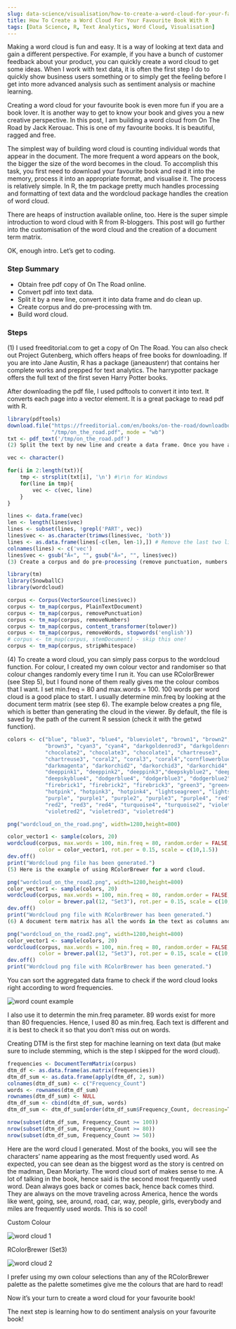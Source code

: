 ```yaml
---
slug: data-science/visualisation/how-to-create-a-word-cloud-for-your-favourite-book-with-r
title: How To Create a Word Cloud For Your Favourite Book With R
tags: [Data Science, R, Text Analytics, Word Cloud, Visualisation]
---
```


Making a word cloud is fun and easy. It is a way of looking at text data and gain a different perspective. <!--Truncate -->For example, if you have a bunch of customer feedback about your product, you can quickly create a word cloud to get some ideas. When I work with text data, it is often the first step I do to quickly show business users something or to simply get the feeling before I get into more advanced analysis such as sentiment analysis or machine learning.

Creating a word cloud for your favourite book is even more fun if you are a book lover. It is another way to get to know your book and gives you a new creative perspective. In this post, I am building a word cloud from On The Road by Jack Kerouac. This is one of my favourite books. It is beautiful, ragged and free.

The simplest way of building word cloud is counting individual words that appear in the document. The more frequent a word appears on the book, the bigger the size of the word becomes in the cloud. To accomplish this task, you first need to download your favourite book and read it into the memory, process it into an appropriate format, and visualise it. The process is relatively simple. In R, the tm package pretty much handles processing and formatting of text data and the wordcloud package handles the creation of word cloud.

There are heaps of instruction available online, too. Here is the super simple introduction to word cloud with R from R-bloggers. This post will go further into the customisation of the word cloud and the creation of a document term matrix.

OK, enough intro. Let’s get to coding.

### Step Summary

- Obtain free pdf copy of On The Road online.
- Convert pdf into text data.
- Split it by a new line, convert it into data frame and do clean up.
- Create corpus and do pre-processing with tm.
- Build word cloud.

### Steps

(1) I used freeditorial.com to get a copy of On The Road. You can also check out Project Gutenberg, which offers heaps of free books for downloading. If you are into Jane Austin, R has a package (janeaustenr) that contains her complete works and prepped for text analytics. The harrypotter package offers the full text of the first seven Harry Potter books.

After downloading the pdf file, I used pdftools to convert it into text. It converts each page into a vector element. It is a great package to read pdf with R.

```R
library(pdftools)
download.file("https://freeditorial.com/en/books/on-the-road/downloadbookepub/pdf",
              "/tmp/on_the_road.pdf", mode = "wb")
txt <- pdf_text('/tmp/on_the_road.pdf')
(2) Split the text by new line and create a data frame. Once you have a data frame, it becomes easier to do clean up. I removed the title page, chapter title and the last two lines which are not the part of the novel. I also removed some special characters. I kept the chapter number because this can be dealt with tm later. For this part, you really need to look at the pdf you download and decide what to remove. When you use strisplit, make sure to add carrage return with new line for Windows like \r\n. For Linux and Unix, \n is sufficient.

vec <- character()

for(i in 2:length(txt)){
    tmp <- strsplit(txt[i], '\n') #\r\n for Windows
    for(line in tmp){
        vec <- c(vec, line)
    }
}

lines <- data.frame(vec)
len <- length(lines$vec)
lines <- subset(lines, !grepl('PART', vec))
lines$vec <- as.character(trimws(lines$vec, 'both'))
lines <- as.data.frame(lines[-c(len, len-1),]) # Remove the last two lines (not part of the novel)
colnames(lines) <- c('vec')
lines$vec <- gsub("Â«", "", gsub("Â»", "", lines$vec))
(3) Create a corpus and do pre-processing (remove punctuation, numbers and stopwords and converting all words to lower case). Stemming is important for machine learning like spam identification. For a word cloud, it generates truncated words and looks wired. So, I always omit it.

library(tm)
library(SnowballC)
library(wordcloud)

corpus <- Corpus(VectorSource(lines$vec))
corpus <- tm_map(corpus, PlainTextDocument)
corpus <- tm_map(corpus, removePunctuation)
corpus <- tm_map(corpus, removeNumbers)
corpus <- tm_map(corpus, content_transformer(tolower))
corpus <- tm_map(corpus, removeWords, stopwords('english'))
# corpus <- tm_map(corpus, stemDocument) - skip this one!
corpus <- tm_map(corpus, stripWhitespace)
```

(4) To create a word cloud, you can simply pass corpus to the wordcloud function. For colour, I created my own colour vector and randomiser so that colour changes randomly every time I run it. You can use RColorBrewer (see Step 5), but I found none of them really gives me the colour combos that I want. I set min.freq = 80 and max.words = 100. 100 words per word cloud is a good place to start. I usually determine min.freq by looking at the document term matrix (see step 6). The example below creates a png file, which is better than generating the cloud in the viewer. By default, the file is saved by the path of the current R session (check it with the getwd function).

```R
colors <- c("blue", "blue3", "blue4", "blueviolet", "brown1", "brown2",
            "brown3", "cyan3", "cyan4", "darkgoldenrod3", "darkgoldenrod4",
            "chocolate2", "chocolate3", "chocolate1", "chartreuse3",
            "chartreuse3", "coral2", "coral3", "coral4","cornflowerblue",
            "darkmagenta", "darkorchid2", "darkorchid3", "darkorchid4",
            "deeppink1", "deeppink2", "deeppink3","deepskyblue2", "deepskyblue3",
            "deepskyblue4", "dodgerblue4", "dodgerblue3", "dodgerblue2",
            "firebrick1", "firebrick2", "firebrick3", "green3", "green4",
            "hotpink", "hotpink3", "hotpink4", "lightseagreen", "lightslateblue",
            "purple", "purple1", "purple2", "purple3", "purple4", "red", "red1",
            "red2", "red3", "red4", "turquoise4", "turquoise2", "violetred1",
            "violetred2", "violetred3", "violetred4")

png("wordcloud_on_the_road.png", width=1280,height=800)

color_vector1 <- sample(colors, 20)
wordcloud(corpus, max.words = 100, min.freq = 80, random.order = FALSE,
          color = color_vector1, rot.per = 0.15, scale = c(10,1.5))
dev.off()
print("Wordcloud png file has been generated.")
(5) Here is the example of using RColorBrewer for a word cloud.

png("wordcloud_on_the_road2.png", width=1280,height=800)
color_vector1 <- sample(colors, 20)
wordcloud(corpus, max.words = 100, min.freq = 80, random.order = FALSE,
          color = brewer.pal(12, "Set3"), rot.per = 0.15, scale = c(10,1.5))
dev.off()
print("Wordcloud png file with RColorBrewer has been generated.")
(6) A document term matrix has all the words in the text as columns and each line as rows. If a word appears in the row, it puts 1. To create a word count, you can simply aggregate it by columns. The wordcloud function takes column names and column sum as argument instead of corpus as below.

png("wordcloud_on_the_road2.png", width=1280,height=800)
color_vector1 <- sample(colors, 20)
wordcloud(corpus, max.words = 100, min.freq = 80, random.order = FALSE,
          color = brewer.pal(12, "Set3"), rot.per = 0.15, scale = c(10,1.5))
dev.off()
print("Wordcloud png file with RColorBrewer has been generated.")
```

You can sort the aggregated data frame to check if the word cloud looks right according to word frequencies.

![word count example](./img/dtm_df_sum.webp)

I also use it to determin the min.freq parameter. 89 words exist for more than 80 frequencies. Hence, I used 80 as min.freq. Each text is different and it is best to check it so that you don’t miss out on words.

Creating DTM is the first step for machine learning on text data (but make sure to include stemming, which is the step I skipped for the word cloud).

```R
frequencies <- DocumentTermMatrix(corpus)
dtm_df <- as.data.frame(as.matrix(frequencies))
dtm_df_sum <- as.data.frame(apply(dtm_df, 2, sum))
colnames(dtm_df_sum) <- c("Frequency_Count")
words <- rownames(dtm_df_sum)
rownames(dtm_df_sum) <- NULL
dtm_df_sum <- cbind(dtm_df_sum, words)
dtm_df_sum <- dtm_df_sum[order(dtm_df_sum$Frequency_Count, decreasing=T),]

nrow(subset(dtm_df_sum, Frequency_Count >= 100))
nrow(subset(dtm_df_sum, Frequency_Count >= 80))
nrow(subset(dtm_df_sum, Frequency_Count >= 50))
```

Here are the word cloud I generated. Most of the books, you will see the characters’ name appearing as the most frequently used word. As expected, you can see dean as the biggest word as the story is centred on the madman, Dean Moriarty. The word cloud sort of makes sense to me. A lot of talking in the book, hence said is the second most frequently used word. Dean always goes back or comes back, hence back comes third. They are always on the move traveling across America, hence the words like went, going, see, around, road, car, way, people, girls, everybody and miles are frequently used words. This is so cool!

Custom Colour

![word cloud 1](./img/word-cloud-1.webp)

RColorBrewer (Set3)

![word cloud 2](./img/word-cloud-2.webp)

I prefer using my own colour selections than any of the RColorBrewer palette as the palette sometimes give me the colours that are hard to read!

Now it’s your turn to create a word cloud for your favourite book!

The next step is learning how to do sentiment analysis on your favourite book!
